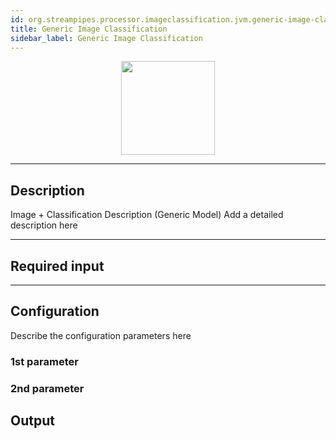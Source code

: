```yaml
---
id: org.streampipes.processor.imageclassification.jvm.generic-image-classification
title: Generic Image Classification
sidebar_label: Generic Image Classification
---
```




<p align="center"> 
    <img src="/docs/img/pipeline-elements/org.streampipes.processor.imageclassification.jvm.generic-image-classification/icon.png" width="150px;" class="pe-image-documentation"/>
</p>

***

## Description

Image  + Classification Description (Generic Model)
Add a detailed description here

***

## Required input


***

## Configuration

Describe the configuration parameters here

### 1st parameter


### 2nd parameter

## Output